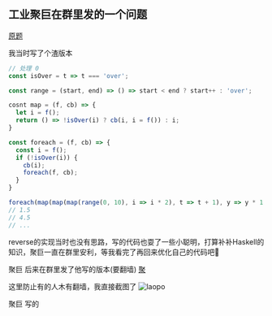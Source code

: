 ## 工业聚巨在群里发的一个问题

[原题](http://lisperator.net/blog/a-little-javascript-problem/)

我当时写了个渣版本

```js
// 处理 0
const isOver = t => t === 'over';

const range = (start, end) => () => start < end ? start++ : 'over';

cosnt map = (f, cb) => {
  let i = f();
  return () => !isOver(i) ? cb(i, i = f()) : i;
}

const foreach = (f, cb) => {
  const i = f();
  if (!isOver(i)) {
    cb(i);
    foreach(f, cb);
  }
}

foreach(map(map(map(range(0, 10), i => i * 2), t => t + 1), y => y * 1.5), console.log)
// 1.5
// 4.5
// ...
```

reverse的实现当时也没有思路，写的代码也耍了一些小聪明，打算补补Haskell的知识，聚巨一直在群里安利，等我看完了再回来优化自己的代码吧🍉

聚巨 后来在群里发了他写的版本(要翻墙)
[聚](https://gist.github.com/Lucifier129/1172cbefce49205e0391be2c69aa5921)

这里防止有的人木有翻墙，我直接截图了
![laopo](https://github.com/shiyangzhaoa/easy-tips/blob/master/img/lazy_array.jpg)

聚巨 写的
